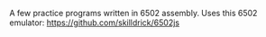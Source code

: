 A few practice programs written in 6502 assembly.
Uses this 6502 emulator: https://github.com/skilldrick/6502js
